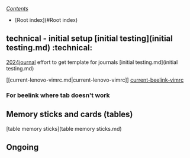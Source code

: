 *[Contents](Contents.md)*
* [Root index](#Root index)
## technical - initial setup [initial testing](initial testing.md) :technical:

[2024journal](2024journal.md) effort to get template for journals  [initial
testing.md](initial testing.md)

[[current-lenovo-vimrc.md|current-lenovo-vimrc]]
[current-beelink-vimrc](current-beelink-vimrc.md)

### For beelink where tab doesn't work


## Memory sticks and cards (tables)

[table memory sticks](table memory sticks.md)

## Ongoing


